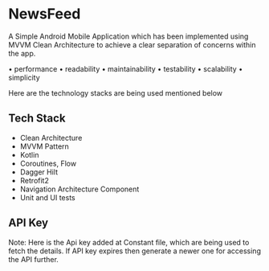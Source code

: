 # NewsFeed

A Simple Android Mobile Application which has been implemented using MVVM Clean Architecture to achieve
a clear separation of concerns within the app.

• performance
• readability
• maintainability
• testability
• scalability
• simplicity

Here are the technology stacks are being used mentioned below

## Tech Stack

- Clean Architecture
- MVVM Pattern
- Kotlin
- Coroutines, Flow
- Dagger Hilt
- Retrofit2
- Navigation Architecture Component
- Unit and UI tests

## API Key 

Note: Here is the Api key added at Constant file, which are being used to fetch the details. If API key expires then
generate a newer one for accessing the API further.